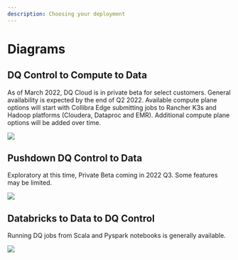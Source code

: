 ```yaml
---
description: Choosing your deployment
---
```


# Diagrams

## DQ Control to Compute to Data

As of March 2022, DQ Cloud is in private beta for select customers. General availability is expected by the end of Q2 2022. Available compute plane options will start with Collibra Edge submitting jobs to Rancher K3s and Hadoop platforms (Cloudera, Dataproc and EMR). Additional compute plane options will be added over time.

![](<../.gitbook/assets/1\_DQ\_Control\_to\_Compute\_to\_Data\_Plane (1).gif>)

## Pushdown DQ Control to Data

Exploratory at this time, Private Beta coming in 2022 Q3. Some features may be limited.

![](../.gitbook/assets/2\_Pushdown\_DQ\_Control\_to\_Data\_Plane.gif)

## Databricks to Data to DQ Control

Running DQ jobs from Scala and Pyspark notebooks is generally available.

![](<../.gitbook/assets/3\_DQ\_Compute\_(Databricks)\_to\_Data\_(Delta Lake)\_to\_Control\_Plane.gif>)
